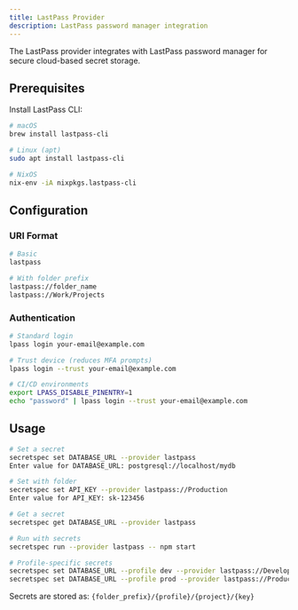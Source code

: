 ```yaml
---
title: LastPass Provider
description: LastPass password manager integration
---
```


The LastPass provider integrates with LastPass password manager for secure cloud-based secret storage.

## Prerequisites

Install LastPass CLI:
```bash
# macOS
brew install lastpass-cli

# Linux (apt)
sudo apt install lastpass-cli

# NixOS
nix-env -iA nixpkgs.lastpass-cli
```

## Configuration

### URI Format

```bash
# Basic
lastpass

# With folder prefix
lastpass://folder_name
lastpass://Work/Projects
```

### Authentication

```bash
# Standard login
lpass login your-email@example.com

# Trust device (reduces MFA prompts)
lpass login --trust your-email@example.com

# CI/CD environments
export LPASS_DISABLE_PINENTRY=1
echo "password" | lpass login --trust your-email@example.com
```

## Usage

```bash
# Set a secret
secretspec set DATABASE_URL --provider lastpass
Enter value for DATABASE_URL: postgresql://localhost/mydb

# Set with folder
secretspec set API_KEY --provider lastpass://Production
Enter value for API_KEY: sk-123456

# Get a secret
secretspec get DATABASE_URL --provider lastpass

# Run with secrets
secretspec run --provider lastpass -- npm start

# Profile-specific secrets
secretspec set DATABASE_URL --profile dev --provider lastpass://Development
secretspec set DATABASE_URL --profile prod --provider lastpass://Production
```

Secrets are stored as: `{folder_prefix}/{profile}/{project}/{key}`